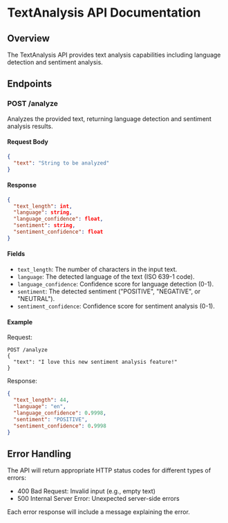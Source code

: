 # TextAnalysis API Documentation

## Overview

The TextAnalysis API provides text analysis capabilities including language detection and sentiment analysis.

## Endpoints

### POST /analyze

Analyzes the provided text, returning language detection and sentiment analysis results.

#### Request Body

```json
{
  "text": "String to be analyzed"
}
```

#### Response

```json
{
  "text_length": int,
  "language": string,
  "language_confidence": float,
  "sentiment": string,
  "sentiment_confidence": float
}
```

#### Fields

- `text_length`: The number of characters in the input text.
- `language`: The detected language of the text (ISO 639-1 code).
- `language_confidence`: Confidence score for language detection (0-1).
- `sentiment`: The detected sentiment ("POSITIVE", "NEGATIVE", or "NEUTRAL").
- `sentiment_confidence`: Confidence score for sentiment analysis (0-1).

#### Example

Request:

```
POST /analyze
{
  "text": "I love this new sentiment analysis feature!"
}
```

Response:

```json
{
  "text_length": 44,
  "language": "en",
  "language_confidence": 0.9998,
  "sentiment": "POSITIVE",
  "sentiment_confidence": 0.9998
}
```

## Error Handling

The API will return appropriate HTTP status codes for different types of errors:

- 400 Bad Request: Invalid input (e.g., empty text)
- 500 Internal Server Error: Unexpected server-side errors

Each error response will include a message explaining the error.
